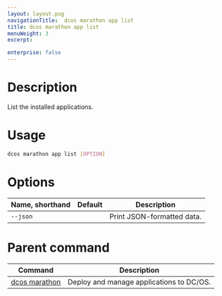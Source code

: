 ```yaml
---
layout: layout.pug
navigationTitle:  dcos marathon app list
title: dcos marathon app list
menuWeight: 3
excerpt:

enterprise: false
---
```


<!-- This source repo for this topic is https://github.com/dcos/dcos-docs -->


# Description
List the installed applications.

# Usage

```bash
dcos marathon app list [OPTION]
```

# Options

| Name, shorthand | Default | Description |
|---------|-------------|-------------|
| `--json`   |             |  Print JSON-formatted data. |

# Parent command

| Command | Description |
|---------|-------------|
| [dcos marathon](/1.10/cli/command-reference/dcos-marathon/) | Deploy and manage applications to DC/OS. |

<!-- # Examples -->
